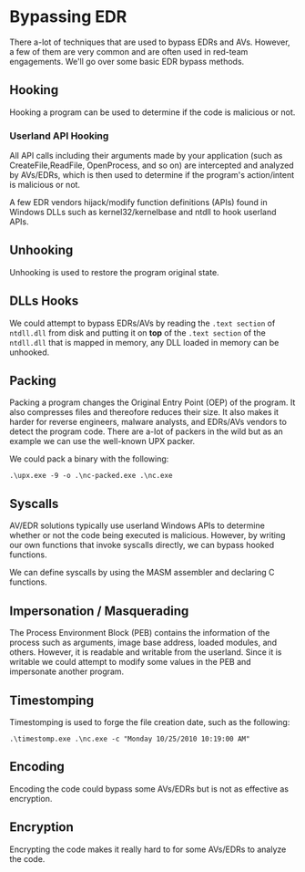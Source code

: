 # Bypassing EDR

There a-lot of techniques that are used to bypass EDRs and AVs. However, a few of them are very common and are often used in red-team engagements. We'll go over some basic EDR bypass methods.

## Hooking 

Hooking a program can be used to determine if the code is malicious or not.

### Userland API Hooking

All API calls including their arguments made by your application (such as CreateFile,ReadFile, OpenProcess, and so on) are intercepted and analyzed by AVs/EDRs, which is then used to determine if the program's action/intent is malicious or not.

A few EDR vendors hijack/modify function definitions (APIs) found in Windows DLLs such as kernel32/kernelbase and ntdll to hook userland APIs.

## Unhooking

Unhooking is used to restore the program original state.

## DLLs Hooks

We could attempt to bypass EDRs/AVs by reading the `.text section` of `ntdll.dll` from disk and putting it on **top** of the `.text section` of the `ntdll.dll` that is mapped in memory, any DLL loaded in memory can be unhooked.

## Packing

Packing a program changes the Original Entry Point (OEP) of the program. It also compresses files and thereofore reduces their size. It also makes it harder for reverse engineers, malware analysts, and EDRs/AVs vendors to detect the program code. There are a-lot of packers in the wild but as an example we can use the well-known UPX packer.

We could pack a binary with the following:

```text
.\upx.exe -9 -o .\nc-packed.exe .\nc.exe
```

## Syscalls

AV/EDR solutions typically use userland Windows APIs to determine whether or not the code being executed is malicious. However, by writing our own functions that invoke syscalls directly, we can bypass hooked functions.

We can define syscalls by using the MASM assembler and declaring C functions.

## Impersonation / Masquerading

The Process Environment Block (PEB) contains the information of the process such as arguments, image base address, loaded modules, and others. However, it is readable and writable from the userland. Since it is writable we could attempt to modify some values in the PEB and impersonate another program.

## Timestomping

Timestomping is used to forge the file creation date, such as the following:

```text
.\timestomp.exe .\nc.exe -c "Monday 10/25/2010 10:19:00 AM"
```

## Encoding

Encoding the code could bypass some AVs/EDRs but is not as effective as encryption.

## Encryption

Encrypting the code makes it really hard to for some AVs/EDRs to analyze the code.

